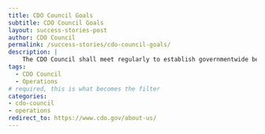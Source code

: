 ```yaml
---
title: CDO Council Goals
subtitle: CDO Council Goals 
layout: success-stories-post
author: CDO Council
permalink: /success-stories/cdo-council-goals/
description: |
    The CDO Council shall meet regularly to establish governmentwide best practices for the management, use, protection, dissemination, and generation of data; promote and encourage data sharing agreements between agencies; identify ways in which agencies can improve upon the production of evidence for use in policymaking; consult with the public and engage with private users of government data and other stakeholders on how to improve access to data assets of the Federal Government; and identify and evaluate new technology solutions for improving the collection and use of data. 
tags:
  - CDO Council
  - Operations
# required, this is what becomes the filter
categories:
- cdo-council
- operations
redirect_to: https://www.cdo.gov/about-us/ 
---
```

